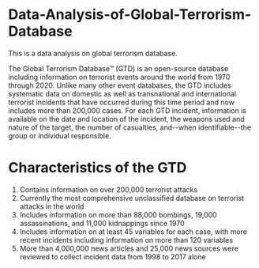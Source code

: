 # Data-Analysis-of-Global-Terrorism-Database

This is a data analysis on global terrorism database.

The Global Terrorism Database™ (GTD) is an open-source database including information on terrorist events around the world from 1970 through 2020. Unlike many other event databases, the GTD includes systematic data on domestic as well as transnational and international terrorist incidents that have occurred during this time period and now includes more than 200,000 cases. For each GTD incident, information is available on the date and location of the incident, the weapons used and nature of the target, the number of casualties, and--when identifiable--the group or individual responsible.

# Characteristics of the GTD

1. Contains information on over 200,000 terrorist attacks
2. Currently the most comprehensive unclassified database on terrorist attacks in the world
3. Includes information on more than 88,000 bombings, 19,000 assassinations, and 11,000 kidnappings since 1970
4. Includes information on at least 45 variables for each case, with more recent incidents including information on more than 120 variables
5. More than 4,000,000 news articles and 25,000 news sources were reviewed to collect incident data from 1998 to 2017 alone
